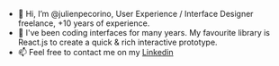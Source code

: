- 👋 Hi, I’m @julienpecorino, User Experience / Interface Designer freelance, +10 years of experience.
- 👀 I've been coding interfaces for many years. My favourite library is React.js to create a quick & rich interactive prototype.
- 📫 Feel free to contact me on my [Linkedin](https://www.linkedin.com/in/julien-p-b77962a)

<!---
julienpecorino/julienpecorino is a ✨ special ✨ repository because its `README.md` (this file) appears on your GitHub profile.
You can click the Preview link to take a look at your changes.
--->

